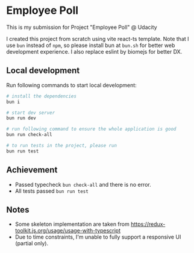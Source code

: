 # Employee Poll

This is my submission for Project "Employee Poll" @ Udacity

I created this project from scratch using vite react-ts template. Note that I use `bun` instead of `npm`, so please install bun at `bun.sh` for better web development experience. I also replace eslint by biomejs for better DX.

## Local development

Run following commands to start local development:

```bash
# install the dependencies
bun i

# start dev server
bun run dev

# run following command to ensure the whole application is good
bun run check-all

# to run tests in the project, please run
bun run test
```

## Achievement

- Passed typecheck `bun check-all` and there is no error.
- All tests passed `bun run test`

## Notes

- Some skeleton implementation are taken from <https://redux-toolkit.js.org/usage/usage-with-typescript>
- Due to time constraints, I'm unable to fully support a responsive UI (partial only).
